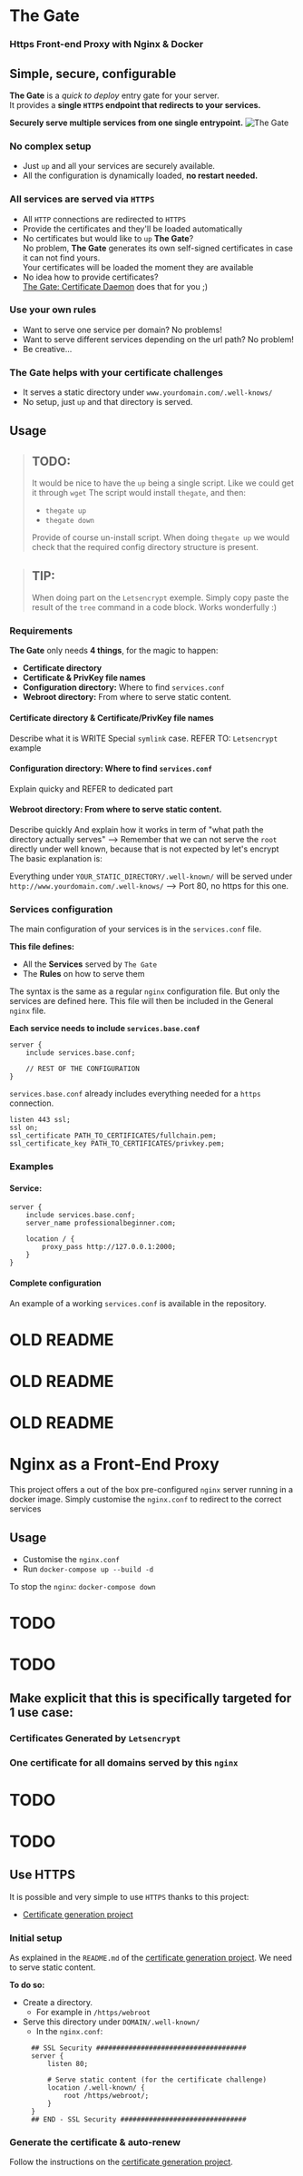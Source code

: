 # The Gate
### Https Front-end Proxy with Nginx & Docker

## Simple, secure, configurable

**The Gate** is a _quick to deploy_ entry gate for your server.  
It provides a **single `HTTPS` endpoint that redirects to your services.**  

**Securely serve multiple services from one single entrypoint.**
![The Gate](https://gitlab.com/the_blog/nginx-root-feproxy/raw/master/temp/the_gate.jpg)

### No complex setup

- Just `up` and all your services are securely available.
- All the configuration is dynamically loaded, **no restart needed.**

### All services are served via `HTTPS`

- All `HTTP` connections are redirected to `HTTPS`
- Provide the certificates and they'll be loaded automatically
-    No certificates but would like to `up` **The Gate**?  
     No problem, **The Gate** generates its own self-signed certificates in case it can not find yours.  
     Your certificates will be loaded the moment they are available
-    No idea how to provide certificates?  
     [The Gate: Certificate Daemon](http://putlink.com) does that for you ;)
      
### Use your own rules

- Want to serve one service per domain? No problems!
- Want to serve different services depending on the url path? No problem!
- Be creative...

### The Gate helps with your certificate challenges

- It serves a static directory under `www.yourdomain.com/.well-knows/`
- No setup, just `up` and that directory is served.



## Usage

> ## TODO:
> It would be nice to have the `up` being a single script. Like we could get it through `wget`
> The script would install `thegate`, and then:
> 
> - `thegate up` 
> - `thegate down` 
> 
> Provide of course un-install script.
> When doing `thegate up` we would check that the required config directory structure is present.

> ## TIP:
> When doing part on the `Letsencrypt` exemple.
> Simply copy paste the result of the `tree` command in a code block. Works wonderfully :)


### Requirements

**The Gate** only needs **4 things**, for the magic to happen:

- **Certificate directory**
- **Certificate & PrivKey file names**
- **Configuration directory:** Where to find `services.conf`
- **Webroot directory:** From where to serve static content.

#### Certificate directory & Certificate/PrivKey file names
Describe what it is
WRITE Special `symlink` case.
REFER TO: `Letsencrypt` example
#### Configuration directory: Where to find `services.conf`
Explain quicky and REFER to dedicated part

#### Webroot directory: From where to serve static content.
Describe quickly
And explain how it works in term of "what path the directory actually serves"
--> Remember that we can not serve the `root` directly under well known, because that is not expected by let's encrypt
The basic explanation is:

Everything under `YOUR_STATIC_DIRECTORY/.well-known/` will be served under `http://www.yourdomain.com/.well-knows/`
--> Port 80, no https for this one.




### Services configuration

The main configuration of your services is in the `services.conf` file.

**This file defines:**

* All the **Services** served by `The Gate`
* The **Rules** on how to serve them

The syntax is the same as a regular `nginx` configuration file.
But only the services are defined here.
This file will then be included in the General `nginx` file.

**Each service needs to include `services.base.conf`**

    server {
        include services.base.conf;

        // REST OF THE CONFIGURATION
    }

`services.base.conf` already includes everything needed for a `https` connection.

    listen 443 ssl;
    ssl on;
    ssl_certificate PATH_TO_CERTIFICATES/fullchain.pem;
    ssl_certificate_key PATH_TO_CERTIFICATES/privkey.pem;

### Examples
#### Service:

    server {
        include services.base.conf;
        server_name professionalbeginner.com;

        location / {
            proxy_pass http://127.0.0.1:2000;
        }
    }

#### Complete configuration
An example of a working `services.conf` is available in the repository.






















# OLD README
# OLD README
# OLD README

# Nginx as a Front-End Proxy

This project offers a out of the box pre-configured `nginx` server running in a docker image.
Simply customise the `nginx.conf` to redirect to the correct services


## Usage
- Customise the `nginx.conf`
- Run `docker-compose up --build -d`

To stop the `nginx`: `docker-compose down`


# TODO
# TODO
## Make explicit that this is specifically targeted for 1 use case:
### Certificates Generated by `Letsencrypt`
### One certificate for all domains served by this `nginx`
# TODO
# TODO


## Use HTTPS

It is possible and very simple to use `HTTPS` thanks to this project:
- [Certificate generation project](https://gitlab.com/the_blog/letsencrypt-docker-daemon)

### Initial setup
As explained in the `README.md` of the [certificate generation project](https://gitlab.com/the_blog/letsencrypt-docker-daemon).
We need to serve static content.

**To do so:**
- Create a directory.
  - For example in `/https/webroot`
- Serve this directory under `DOMAIN/.well-known/`
  - In the `nginx.conf`:
  ```
    ## SSL Security #####################################
    server {
        listen 80;

        # Serve static content (for the certificate challenge)
        location /.well-known/ {
            root /https/webroot/;
        }
    }
    ## END - SSL Security ###############################
  ```

### Generate the certificate & auto-renew
Follow the instructions on the [certificate generation project](https://gitlab.com/the_blog/letsencrypt-docker-daemon).

 
